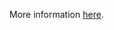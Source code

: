 More information [here](https://docs.bridgecrew.io/docs/ensure-no-alibaba-cloud-security-groups-allow-ingress-from-00000-to-port-3389).

